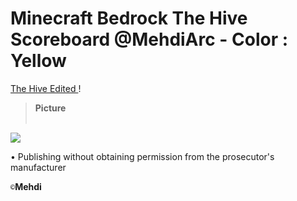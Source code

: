 # Minecraft Bedrock The Hive Scoreboard @MehdiArc - Color : Yellow 

[The Hive Edited ]() !

  > <b>Picture</b><br><br>

  ![](image/image.png)

• Publishing without obtaining permission from the prosecutor's manufacturer

`©`**Mehdi**
